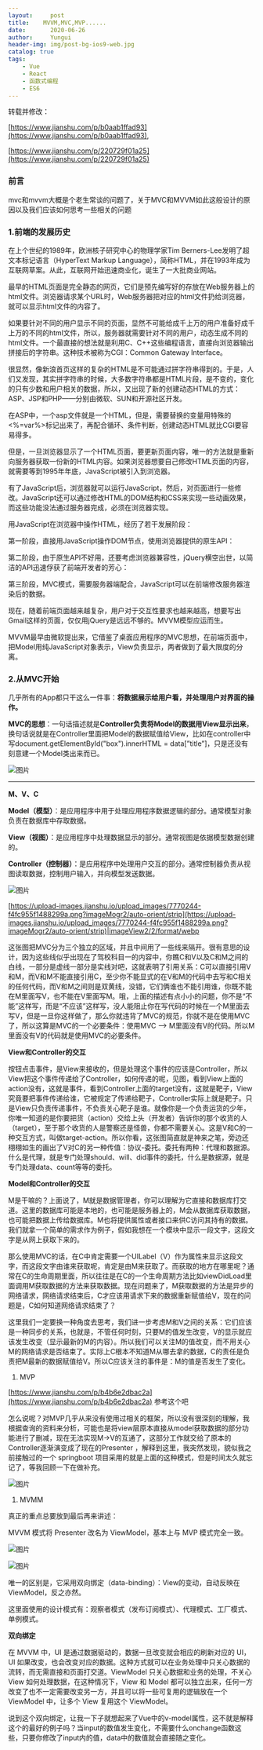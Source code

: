 ```yaml
---
layout:     post
title:    MVVM,MVC,MVP......
date:       2020-06-26
author:     Yungui
header-img: img/post-bg-ios9-web.jpg
catalog: true
tags: 
    - Vue
    - React
    - 函数式编程
    - ES6
---
```


转载并修改：

[https://www.jianshu.com/p/b0aab1ffad93](https://www.jianshu.com/p/b0aab1ffad93),

[https://www.jianshu.com/p/220729f01a25](https://www.jianshu.com/p/220729f01a25)

### 前言

mvc和mvvm大概是个老生常谈的问题了，关于MVC和MVVM如此这般设计的原因以及我们应该如何思考一些相关的问题

### 1.前端的发展历史

在上个世纪的1989年，欧洲核子研究中心的物理学家Tim Berners-Lee发明了超文本标记语言（HyperText Markup Language），简称HTML，并在1993年成为互联网草案。从此，互联网开始迅速商业化，诞生了一大批商业网站。

 

最早的HTML页面是完全静态的网页，它们是预先编写好的存放在Web服务器上的html文件。浏览器请求某个URL时，Web服务器把对应的html文件扔给浏览器，就可以显示html文件的内容了。

 

如果要针对不同的用户显示不同的页面，显然不可能给成千上万的用户准备好成千上万的不同的html文件，所以，服务器就需要针对不同的用户，动态生成不同的html文件。一个最直接的想法就是利用C、C++这些编程语言，直接向浏览器输出拼接后的字符串。这种技术被称为CGI：Common Gateway Interface。

 

很显然，像新浪首页这样的复杂的HTML是不可能通过拼字符串得到的。于是，人们又发现，其实拼字符串的时候，大多数字符串都是HTML片段，是不变的，变化的只有少数和用户相关的数据，所以，又出现了新的创建动态HTML的方式：ASP、JSP和PHP——分别由微软、SUN和开源社区开发。

 

在ASP中，一个asp文件就是一个HTML，但是，需要替换的变量用特殊的<%=var%>标记出来了，再配合循环、条件判断，创建动态HTML就比CGI要容易得多。

 

但是，一旦浏览器显示了一个HTML页面，要更新页面内容，唯一的方法就是重新向服务器获取一份新的HTML内容。如果浏览器想要自己修改HTML页面的内容，就需要等到1995年年底，JavaScript被引入到浏览器。

 

有了JavaScript后，浏览器就可以运行JavaScript，然后，对页面进行一些修改。JavaScript还可以通过修改HTML的DOM结构和CSS来实现一些动画效果，而这些功能没法通过服务器完成，必须在浏览器实现。

 

用JavaScript在浏览器中操作HTML，经历了若干发展阶段：

 第一阶段，直接用JavaScript操作DOM节点，使用浏览器提供的原生API：

 第二阶段，由于原生API不好用，还要考虑浏览器兼容性，jQuery横空出世，以简洁的API迅速俘获了前端开发者的芳心：

 第三阶段，MVC模式，需要服务器端配合，JavaScript可以在前端修改服务器渲染后的数据。

 现在，随着前端页面越来越复杂，用户对于交互性要求也越来越高，想要写出Gmail这样的页面，仅仅用jQuery是远远不够的。MVVM模型应运而生。

 

MVVM最早由微软提出来，它借鉴了桌面应用程序的MVC思想，在前端页面中，把Model用纯JavaScript对象表示，View负责显示，两者做到了最大限度的分离。

### 2.从MVC开始

几乎所有的App都只干这么一件事：**将数据展示给用户看，并处理用户对界面的操作。**

 **MVC的思想**：一句话描述就是**Controller负责将Model的数据用View显示出来**，换句话说就是在Controller里面把Model的数据赋值给View，比如在controller中写document.getElementById("box").innerHTML = data[”title”]，只是还没有刻意建一个Model类出来而已。

![图片](https://uploader.shimo.im/f/87Pn02lAHa1YcG8B.png!thumbnail)


---
**M、V、C**

**Model（模型）**：是应用程序中用于处理应用程序数据逻辑的部分。通常模型对象负责在数据库中存取数据。

**View（视图）**：是应用程序中处理数据显示的部分。通常视图是依据模型数据创建的。

**Controller（控制器）**：是应用程序中处理用户交互的部分。通常控制器负责从视图读取数据，控制用户输入，并向模型发送数据。

![图片](https://uploader.shimo.im/f/X0Uf39Niz01s6spg.png!thumbnail)

[https://upload-images.jianshu.io/upload_images/7770244-f4fc955f1488299a.png?imageMogr2/auto-orient/strip](https://upload-images.jianshu.io/upload_images/7770244-f4fc955f1488299a.png?imageMogr2/auto-orient/strip)|imageView2/2/format/webp

这张图把MVC分为三个独立的区域，并且中间用了一些线来隔开。很有意思的设计，因为这些线似乎出现在了驾校科目一的内容中，你瞧C和V以及C和M之间的白线，一部分是虚线一部分是实线对吧，这就表明了引用关系：C可以直接引用V和M，而V和M不能直接引用C，至少你不能显式的在V和M的代码中去写和C相关的任何代码，而V和M之间则是双黄线，没错，它们俩谁也不能引用谁，你既不能在M里面写V，也不能在V里面写M。哦，上面的描述有点小小的问题，你不是“不能”这样写，而是“不应该”这样写，没人能阻止你在写代码的时候在一个M里面去写V，但是一旦你这样做了，那么你就违背了MVC的规范，你就不是在使用MVC了，所以这算是MVC的一个必要条件：使用MVC –> M里面没有V的代码。所以M里面没有V的代码就是使用MVC的必要条件。

**View和Controller的交互**

 

按钮点击事件，是View来接收的，但是处理这个事件的应该是Controller，所以View把这个事件传递给了Controller，如何传递的呢，见图，看到View上面的action没有，这就是事件，看到Controller上面的target没有，这就是靶子，View究竟要把事件传递给谁，它被规定了传递给靶子，Controller实际上就是靶子。只是View只负责传递事件，不负责关心靶子是谁。就像你是一个负责运货的少年，你唯一知道的是你要把货（action）交给上头（开发者）告诉你的那个收货的人（target），至于那个收货的人是警察还是怪兽，你都不需要关心。这是V和C的一种交互方式，叫做target-action。所以你看，这张图简直就是神来之笔，旁边还栩栩如生的画出了V对C的另一种传值：协议-委托。委托有两种：代理和数据源。什么是代理，就是专门处理should、will、did事件的委托，什么是数据源，就是专门处理data、count等等的委托。

  

**Model和Controller的交互**

 

M是干嘛的？上面说了，M就是数据管理者，你可以理解为它直接和数据库打交道。这里的数据库可能是本地的，也可能是服务器上的，M会从数据库获取数据，也可能把数据上传给数据库。M也将提供属性或者接口来供C访问其持有的数据。我们就拿一个简单的需求作为例子，假如我想在一个模块中显示一段文字，这段文字是从网上获取下来的。

 

那么使用MVC的话，在C中肯定需要一个UILabel（V）作为属性来显示这段文字，而这段文字由谁来获取呢，肯定是由M来获取了。而获取的地方在哪里呢？通常在C的生命周期里面，所以往往是在C的一个生命周期方法比如viewDidLoad里面调用M获取数据的方法来获取数据。现在问题来了，M获取数据的方法是异步的网络请求，网络请求结束后，C才应该用请求下来的数据重新赋值给V，现在的问题是，C如何知道网络请求结束了？

 

这里我们一定要换一种角度去思考，我们进一步考虑M和V之间的关系：它们应该是一种同步的关系，也就是，不管任何时刻，只要M的值发生改变，V的显示就应该发生改变（显示最新的M的内容）。所以我们可以关注M的值改变，而不用关心M的网络请求是否结束了。实际上C根本不知道M从哪去拿的数据，C的责任是负责把M最新的数据赋值给V。所以C应该关注的事件是：M的值是否发生了变化。

1. MVP

[https://www.jianshu.com/p/b4b6e2dbac2a](https://www.jianshu.com/p/b4b6e2dbac2a)  参考这个吧

怎么说呢？对MVP几乎从来没有使用过相关的框架，所以没有很深刻的理解，我根据查询的资料来分析，可能也是将view层原本直接从model获取数据的部分功能进行了删减，现在无法实现M->V的互通了，这部分工作就交给了原本的Controller逐渐演变成了现在的Presenter ，解释到这里，我突然发现，貌似我之前接触过的一个 springboot 项目采用的就是上面的这种模式，但是时间太久就忘记了，等我回顾一下在做补充。

![图片](https://uploader.shimo.im/f/xWIZz3nsF23HLmdE.png!thumbnail)

1. MVMM

真正的重点总要放到最后再来讲述：

MVVM 模式将 Presenter 改名为 ViewModel，基本上与 MVP 模式完全一致。

![图片](https://uploader.shimo.im/f/njLdhj5dHju5KM8B.png!thumbnail)

![图片](https://uploader.shimo.im/f/nwLHSXuiEvo0hKV1.png!thumbnail)

唯一的区别是，它采用双向绑定（data-binding）：View的变动，自动反映在 ViewModel，反之亦然。

这里面使用的设计模式有：观察者模式（发布订阅模式）、代理模式、工厂模式、单例模式。

**双向绑定**

在 MVVM 中，UI 是通过数据驱动的，数据一旦改变就会相应的刷新对应的 UI，UI 如果改变，也会改变对应的数据。这种方式就可以在业务处理中只关心数据的流转，而无需直接和页面打交道。ViewModel 只关心数据和业务的处理，不关心 View 如何处理数据，在这种情况下，View 和 Model 都可以独立出来，任何一方改变了也不一定需要改变另一方，并且可以将一些可复用的逻辑放在一个 ViewModel 中，让多个 View 复用这个 ViewModel。

说到这个双向绑定，让我一下子就想起来了Vue中的v-model属性，这不就是解释这个的最好的例子吗？当input的数值发生变化，不需要什么onchange函数这些，只要你修改了input内的值，data中的数值就会直接随之变化。






